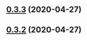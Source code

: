 ## [0.3.3](https://github.com/tufan-io/simple-ci/compare/0.3.2...0.3.3) (2020-04-27)



## [0.3.2](https://github.com/tufan-io/simple-ci/compare/0.3.1...0.3.2) (2020-04-27)



